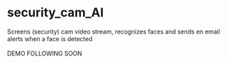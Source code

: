 # security_cam_AI
Screens (security) cam video stream, recognizes faces and sends en email alerts when a face is detected<br><br>
 DEMO FOLLOWING SOON

